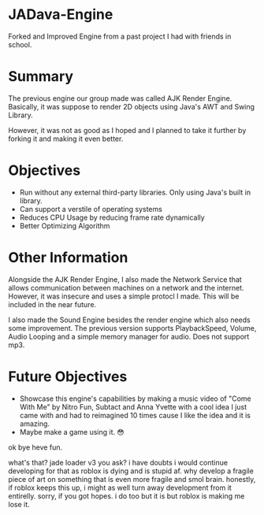 # JADava-Engine
Forked and Improved Engine from a past project I had with friends in school.

# Summary
The previous engine our group made was called AJK Render Engine. 
Basically, it was suppose to render 2D objects using Java's AWT and Swing Library.

However, it was not as good as I hoped and I planned to take it further by forking it and making it even better.

# Objectives
 - Run without any external third-party libraries. Only using Java's built in library.
 - Can support a verstile of operating systems
 - Reduces CPU Usage by reducing frame rate dynamically
 - Better Optimizing Algorithm


# Other Information
Alongside the AJK Render Engine, I also made the Network Service that allows communication between machines on a network and
the internet. However, it was insecure and uses a simple protocl I made. This will be included in the near future.

I also made the Sound Engine besides the render engine which also needs some improvement. The previous version supports
PlaybackSpeed, Volume, Audio Looping and a simple memory manager for audio. Does not support mp3.

# Future Objectives
 - Showcase this engine's capabilities by making a music video of "Come With Me" by Nitro Fun, Subtact and Anna Yvette with a cool idea I just came with and had to reimagined 10 times cause I like the idea and it is amazing.
 - Maybe make a game using it. :flushed:

ok bye heve fun.

what's that? jade loader v3 you ask? i have doubts i would continue developing for that as roblox is dying and is stupid af. why develop a fragile piece of art on something that is even more fragile and smol brain. honestly, if roblox keeps this up, i might as well turn away development from it entirelly. sorry, if you got hopes. i do too but it is but roblox is making me lose it.

